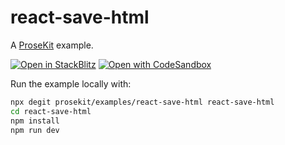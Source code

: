 # react-save-html

A [ProseKit](https://prosekit.dev) example.

[![Open in StackBlitz](https://developer.stackblitz.com/img/open_in_stackblitz.svg)](https://stackblitz.com/github/prosekit/examples/tree/master/react-save-html)
[![Open with CodeSandbox](https://assets.codesandbox.io/github/button-edit-lime.svg)](https://codesandbox.io/p/sandbox/github/prosekit/examples/tree/master/react-save-html)

Run the example locally with:

```bash
npx degit prosekit/examples/react-save-html react-save-html
cd react-save-html
npm install
npm run dev
```
